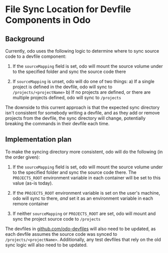
# File Sync Location for Devfile Components in Odo

## Background 

Currently, odo uses the following logic to determine where to sync source code to a devfile component:

1) If the `sourceMapping` field is set, odo will mount the source volume under to the specified folder and sync the source code there

2) If `sourceMapping` is unset, odo will do one of two things:
   a) If a single project is defined in the devfile, odo will sync to `/projects/<projectName>`
   b) If no projects are defined, or there are multiple projects defined, odo will sync to `/projects`

The downside to this current approach is that the expected sync directory isn't consistent for somebody writing a devfile, and as they add or remove projects from the devfile, the sync directory will change, potentially breaking the commands in their devfile each time.

## Implementation plan

To make the syncing directory more consistent, odo will do the following (in the order given):

1) If the `sourceMapping` field is set, odo will mount the source volume under to the specified folder and sync the source code there. The `PROJECTS_ROOT` environment variable in each container will be set to this value (as-is today).

2) If the `PROJECTS_ROOT` environment variable is set on the user's machine, odo will sync to there, *and* set it as an environment variable in each remore container

3) If neither `sourceMapping` or `PROJECTS_ROOT` are set, odo will mount and sync the project source code to `/projects`

The devfiles in [github.com/odo-devfiles](github.com/odo-devfiles) will also need to be updated, as each devfile assumes the source code was synced to `/projects/<projectName>`. Additionally, any test devfiles that rely on the old sync logic will also need to be updated.

